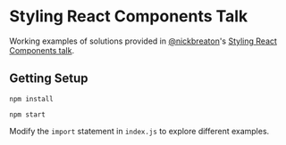 # Styling React Components Talk

Working examples of solutions provided in [@nickbreaton](https://github.com/nickbreaton)'s [Styling React Components talk](https://www.meetup.com/ReactJS-Charlotte/events/237247341/).

## Getting Setup

```
npm install

npm start
```

Modify the `import` statement in `index.js` to explore different examples.
